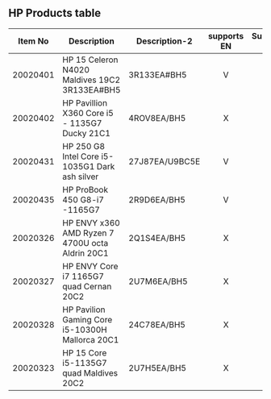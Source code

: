 ## HP Products table

| Item No | Description | Description-2 | supports EN | Supports FR | Alternative SKU |
|-------------|--------------------------------------------------|-------------------|:---------------:|:---------------:|:-------------------:|
| 20020401 | HP 15 Celeron N4020 Maldives 19C2 3R133EA#BH5 | 3R133EA#BH5 | V | V | |
| 20020402 | HP Pavillion X360 Core i5 - 1135G7 Ducky 21C1 | 4ROV8EA/BH5 | X | X | 4Y6A0EA#BH5 |
| 20020431 | HP 250 G8 Intel Core i5-1035G1 Dark ash silver | 27J87EA/U9BC5E | V | X | |
| 20020435 | HP ProBook 450 G8-i7 -1165G7 | 2R9D6EA/BH5 | V | V | |
| 20020326 | HP ENVY x360 AMD Ryzen 7 4700U octa Aldrin 20C1 | 2Q1S4EA/BH5 | X | V | |
| 20020327 | HP ENVY Core i7 1165G7 quad Cernan 20C2 | 2U7M6EA/BH5 | X | V | |
| 20020328 | HP Pavilion Gaming Core i5-10300H Mallorca 20C1 | 24C78EA/BH5 | X | V | |
| 20020323 | HP 15 Core i5-1135G7 quad Maldives 20C2 | 2U7H5EA/BH5 | X | V | |